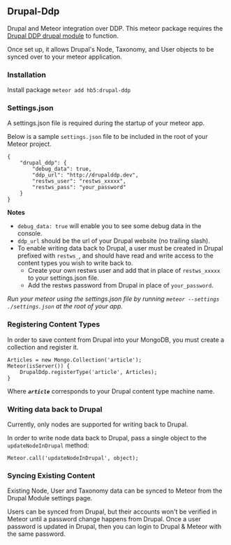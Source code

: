 ## Drupal-Ddp
Drupal and Meteor integration over DDP. This meteor package requires the [Drupal DDP drupal module](http://drupal.org/project/drupal_ddp) to function.

Once set up, it allows Drupal's Node, Taxonomy, and User objects to be synced over to your meteor application.

### Installation
Install package `meteor add hb5:drupal-ddp`

### Settings.json
A settings.json file is required during the startup of your meteor app. 

Below is a sample `settings.json` file to be included in the root of your Meteor project.

	{
		"drupal_ddp": {
			"debug_data": true,
			"ddp_url": "http://drupalddp.dev",
			"restws_user": "restws_xxxxx",
			"restws_pass": "your_password"
		}
	}

**Notes**

- `debug_data: true` will enable you to see some debug data in the console.
- `ddp_url` should be the url of your Drupal website (no trailing slash).
- To enable writing data back to Drupal, a user must be created in Drupal prefixed with `restws_`, and should have read and write access to the content types you wish to write back to.
	- Create your own restws user and add that in place of `restws_xxxxx` to your settings.json file.
	- Add the restws password from Drupal in place of `your_password`.

_Run your meteor using the settings.json file by running `meteor --settings ./settings.json` at the root of your app._


### Registering Content Types
In order to save content from Drupal into your MongoDB, you must create a collection and register it.


	Articles = new Mongo.Collection('article');
	Meteor(isServer()) { 
		DrupalDdp.registerType('article', Articles); 
	}

Where ***`article`*** corresponds to your Drupal content type machine name.

### Writing data back to Drupal
Currently, only nodes are supported for writing back to Drupal.

In order to write node data back to Drupal, pass a single object to the `updateNodeInDrupal` method:

`Meteor.call('updateNodeInDrupal', object);`

### Syncing Existing Content
Existing Node, User and Taxonomy data can be synced to Meteor from the Drupal Module settings page.

Users can be synced from Drupal, but their accounts won't be verified in Meteor until a password change happens from Drupal. Once a user password is updated in Drupal, then you can login to Drupal & Meteor with the same password.
